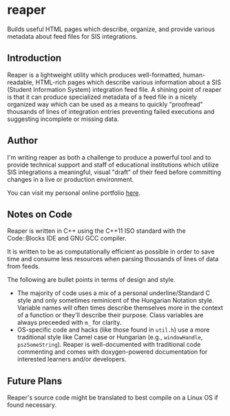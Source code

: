 # reaper
Builds useful HTML pages which describe, organize, and provide various metadata about feed files for SIS integrations.

Introduction
--------
Reaper is a lightweight utility which produces well-formatted, human-readable, HTML-rich pages which describe various information about a SIS (Student Information System) integration feed file. A shining point of reaper is that it can produce specialized metadata of a feed file in a nicely organized way which can be used as a means to quickly "proofread" thousands of lines of integration entries preventing failed executions and suggesting incomplete or missing data.

Author
--------
I'm writing reaper as both a challenge to produce a powerful tool and to provide technical support and staff of educational institutions which utilize SIS integrations a meaningful, visual "draft" of their feed before committing changes in a live or production environment.

You can visit my personal online portfolio [here][ghostcat].

[ghostcat]: http://av.x10.bz/

Notes on Code
--------
Reaper is written in C++ using the C++11 ISO standard with the Code::Blocks IDE and GNU GCC compiler.

It is written to be as computationally efficient as possible in order to save time and consume less resources when parsing thousands of lines of data from feeds.

The following are bullet points in terms of design and style.
* The majority of code uses a mix of a personal underline/Standard C style and only sometimes reminicent of the Hungarian Notation style. Variable names will often times describe themselves more in the context of a function or they'll describe their purpose. Class variables are always preceeded with ```m_``` for clarity.
* OS-specific code and hacks (like those found in ```util.h```) use a more traditional style like Camel case or Hungarian (e.g., ```windowHandle```, ```pszSomeString```). Reaper is well-documented with traditional code commenting and comes with doxygen-powered documentation for interested learners and/or developers.

Future Plans
--------
Reaper's source code might be translated to best compile on a Linux OS if found necessary.
